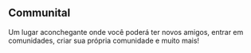 ## Communital

Um lugar aconchegante onde você poderá ter novos amigos, entrar em comunidades, criar sua própria comunidade e muito mais!
